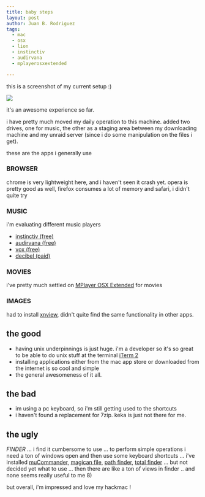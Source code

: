 ```yaml
---
title: baby steps
layout: post
author: Juan B. Rodriguez
tags:
  - mac
  - osx
  - lion
  - instinctiv
  - audirvana
  - mplayerosxextended

---
```


this is a screenshot of my current setup :)

<img src="http://media.tumblr.com/tumblr_lx2zsa86IX1r440wk.png" />

it's an awesome experience so far.

i have pretty much moved my daily operation to this machine. added two drives, one for music, the other as a staging area between my downloading machine and my unraid server (since i do some manipulation on the files i get).

these are the apps i generally use

### BROWSER

chrome is very lightweight here, and i haven't seen it crash yet. opera is pretty good as well, firefox consumes a lot of memory and safari, i didn't quite try

### MUSIC

i'm evaluating different music players

- [instinctiv (free)](http://www.instinctiv.com)
- [audirvana (free)](http://www.audirvana.com)
- [vox (free)](http://www.voxapp.didgeroo.com/)
- [decibel (paid)](http://sbooth.org/Decibel/)

### MOVIES

i've pretty much settled on [MPlayer OSX Extended](http://www.mplayerosx.ch/) for movies

### IMAGES

had to install [xnview](http://www.xnview.com), didn't quite find the same functionality in other apps.


## the good

- having unix underpinnings is just huge. i'm a developer so it's so great to be able to do unix stuff at the terminal [iTerm 2](http://www.iterm2.com)
- installing applications either from the mac app store or downloaded from the internet is so cool and simple
- the general awesomeness of it all.

## the bad

- im using a pc keyboard, so i'm still getting used to the shortcuts
- i haven't found a replacement for 7zip. keka is just not there for me.

## the ugly

<em>FINDER</em> ... i find it cumbersome to use ... to perform simple operations i need a ton of windows open and then use some keyboard shortcuts ... i've installed [muCommander](http://www.mucommander.com), [magican file](http://www.magicansoft.com), [path finder](http://www.cocoatech.com), [total finder](http://totalfinder.binaryage.com/) ... but not decided yet what to use ... then there are like a ton of views in finder .. and none seems really useful to me 8)

but overall, i'm impressed and love my hackmac !
